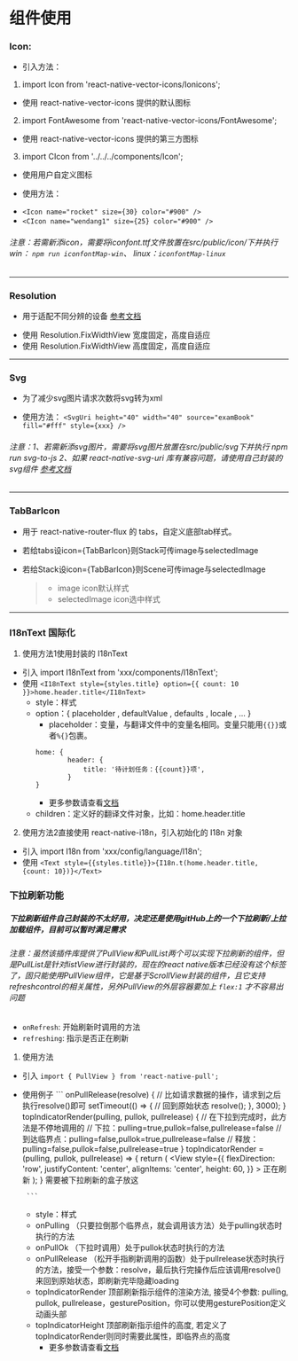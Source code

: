 # 组件使用
### Icon:
* 引入方法：

1. import Icon from 'react-native-vector-icons/Ionicons';
 - 使用 react-native-vector-icons 提供的默认图标
2. import FontAwesome from 'react-native-vector-icons/FontAwesome';
 - 使用 react-native-vector-icons 提供的第三方图标
3. import CIcon from '../../../components/Icon';
 - 使用用户自定义图标

* 使用方法：
 - ``` <Icon name="rocket" size={30} color="#900" /> ```
 - ```<CIcon name="wendang1" size={25} color="#900" /> ```

###### 注意：若需新添icon，需要将iconfont.ttf文件放置在src/public/icon/下并执行 win： ```npm run iconfontMap-win```、 linux：```iconfontMap-linux```
---

### Resolution
* 用于适配不同分辨的设备 [参考文档](https://www.jianshu.com/p/7836523b4d20)
 - 使用 Resolution.FixWidthView 宽度固定，高度自适应
 - 使用 Resolution.FixWidthView 高度固定，高度自适应

---

### Svg
* 为了减少svg图片请求次数将svg转为xml
 - 使用方法： 
 ```<SvgUri height="40" width="40" source="examBook" fill="#fff" style={xxx} />```

###### 注意：1、若需新添svg图片，需要将svg图片放置在src/public/svg下并执行 npm run svg-to-js  2、如果 react-native-svg-uri 库有兼容问题，请使用自己封装的svg组件 [参考文档](https://www.jianshu.com/p/7db2bc62c5ed)

---

### TabBarIcon
* 用于 react-native-router-flux 的 tabs，自定义底部tab样式。
 - 若给tabs设icon={TabBarIcon}则Stack可传image与selectedImage
 - 若给Stack设icon={TabBarIcon}则Scene可传image与selectedImage

    > * image icon默认样式
    > * selectedImage icon选中样式

---

### I18nText 国际化
1. 使用方法1使用封装的 I18nText
 - 引入 import I18nText from 'xxx/components/I18nText';
 - 使用 ```<I18nText style={styles.title} option={{ count: 10 }}>home.header.title</I18nText>```
    - style：样式
    - option：{ placeholder , defaultValue , defaults , locale , ... } 
        - placeholder：变量，与翻译文件中的变量名相同。变量只能用```{{}}```或者```%{}```包裹。
        ```
        home: {
                header: {
                    title: '待计划任务：{{count}}项',
                }
        }
        ```
        - 更多参数请查看[文档](https://github.com/fnando/i18n-js#setting-up)
    - children：定义好的翻译文件对象，比如：home.header.title

2. 使用方法2直接使用 react-native-i18n，引入初始化的 I18n 对象
 - 引入 import I18n from 'xxx/config/language/I18n';
 - 使用 ```<Text style={{styles.title}}>{I18n.t(home.header.title, {count: 10})}</Text>```


### 下拉刷新功能
##### 下拉刷新组件自己封装的不太好用，决定还是使用gitHub上的一个下拉刷新/上拉加载组件，目前可以暂时满足需求

###### 注意：虽然该插件库提供了PullView和PullList两个可以实现下拉刷新的组件，但是PullList是针对listView进行封装的，现在的react native版本已经没有这个标签了，固只能使用PullView组件，它是基于ScrollView封装的组件，且它支持refreshcontrol的相关属性，另外PullView的外层容器要加上 ``` flex:1 ``` 才不容易出问题
- ``` onRefresh ```: 开始刷新时调用的方法
- ``` refreshing ```:  指示是否正在刷新

1. 使用方法
 - 引入 ``` import { PullView } from 'react-native-pull'; ```
 - 使用例子 ```
        onPullRelease(resolve) {
            // 比如请求数据的操作，请求到之后执行resolve()即可
            setTimeout(() => {
                // 回到原始状态
                resolve();
            }, 3000);
        }
        topIndicatorRender(pulling, pullok, pullrelease) {
            // 在下拉到完成时，此方法是不停地调用的
            // 下拉：pulling=true,pullok=false,pullrelease=false
            // 到达临界点：pulling=false,pullok=true,pullrelease=false
            // 释放：pulling=false,pullok=false,pullrelease=true
        }
        topIndicatorRender = (pulling, pullok, pullrelease) => {
            return (
            <View style={{
                flexDirection: 'row', justifyContent: 'center', alignItems: 'center', height: 60,
            }}
            >
                <ActivityIndicator size="small" color="gray" />
                <Text>正在刷新</Text>
            </View>
            );
        }
        <PullView
            style={} 
            onPullRelease={this.onPullRelease}
            onPullOk={this.onPullOk}
            onPulling={this.onPulling}
            topIndicatorRender={this.topIndicatorRender}
        >
            需要被下拉刷新的盒子放这
        </PullView>

        ```
    - style：样式
    - onPulling （只要拉倒那个临界点，就会调用该方法）处于pulling状态时执行的方法
    - onPullOk （下拉时调用）处于pullok状态时执行的方法
    - onPullRelease （松开手指刷新调用的函数）处于pullrelease状态时执行的方法，接受一个参数：resolve，最后执行完操作后应该调用resolve()来回到原始状态，即刷新完毕隐藏loading
    - topIndicatorRender 顶部刷新指示组件的渲染方法, 接受4个参数: pulling, pullok, pullrelease，gesturePosition，你可以使用gesturePosition定义动画头部  
    - topIndicatorHeight 顶部刷新指示组件的高度, 若定义了topIndicatorRender则同时需要此属性，即临界点的高度
         - 更多参数请查看[文档](https://github.com/greatbsky/react-native-pull/wiki)      
